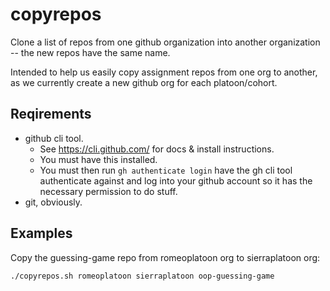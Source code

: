 
# copyrepos

Clone a list of repos from one github organization into another organization --
the new repos have the same name.

Intended to help us easily copy assignment repos from one org to another,
as we currently create a new github org for each platoon/cohort.


## Reqirements


 - github cli tool.
	- See https://cli.github.com/ for docs & install instructions.
	- You must have this installed.
	- You must then run `gh authenticate login` have the gh cli tool authenticate against and log
	  into your github account so it has the necessary permission to do stuff.
 - git, obviously.


## Examples
Copy the guessing-game repo from romeoplatoon org to sierraplatoon org:

`./copyrepos.sh romeoplatoon sierraplatoon oop-guessing-game`


